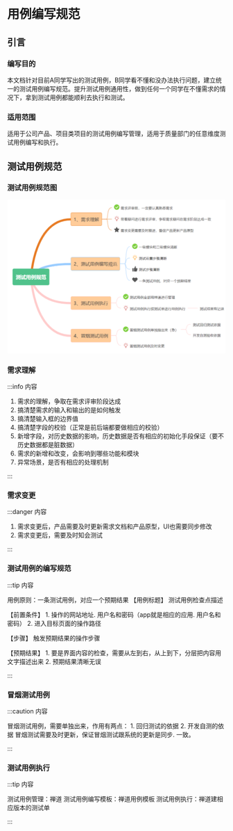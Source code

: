 # 用例编写规范

## 引言

### 编写目的

本文档针对目前A同学写出的测试用例，B同学看不懂和没办法执行问题，建立统一的测试用例编写规范。提升测试用例通用性，做到任何一个同学在不懂需求的情况下，拿到测试用例都能顺利去执行和测试。

### 适用范围

适用于公司产品、项目类项目的测试用例编写管理，适用于质量部门的任意维度测试用例编写和执行。

## 测试用例规范

### 测试用例规范图

![](../images/2022-07-18-18-39-43.png)

### 需求理解

:::info 内容

1. 需求的理解，争取在需求评审阶段达成
2. 搞清楚需求的输入和输出的是如何触发
3. 搞清楚输入框的边界值
4. 搞清楚字段的校验（正常是前后端都要做相应的校验）
5. 新增字段，对历史数据的影响，历史数据是否有相应的初始化手段保证（要不历史数据都是脏数据）
6. 需求的新增和改变，会影响到哪些功能和模块
7. 异常场景，是否有相应的处理机制

:::

### 需求变更

:::danger 内容

1. 需求变更后，产品需要及时更新需求文档和产品原型，UI也需要同步修改
2. 需求变更后，需要及时知会测试

:::

### 测试用例的编写规范

:::tip 内容

用例原则：一条测试用例，对应一个预期结果 【用例标题】 测试用例检查点描述

【前置条件】 1. 操作的网站地址. 用户名和密码（app就是相应的应用. 用户名和密码） 2. 进入目标页面的操作路径

【步骤】 触发预期结果的操作步骤

【预期结果】 1. 要是界面内容的检查，需要从左到右，从上到下，分层把内容用文字描述出来 2. 预期结果清晰无误

:::

### 冒烟测试用例

:::caution 内容

冒烟测试用例，需要单独出来，作用有两点： 1. 回归测试的依据 2. 开发自测的依据 冒烟测试需要及时更新，保证冒烟测试跟系统的更新是同步. 一致。

:::

### 测试用例执行

:::tip 内容

测试用例管理：禅道 测试用例编写模板：禅道用例模板 测试用例执行：禅道建相应版本的测试单

:::
